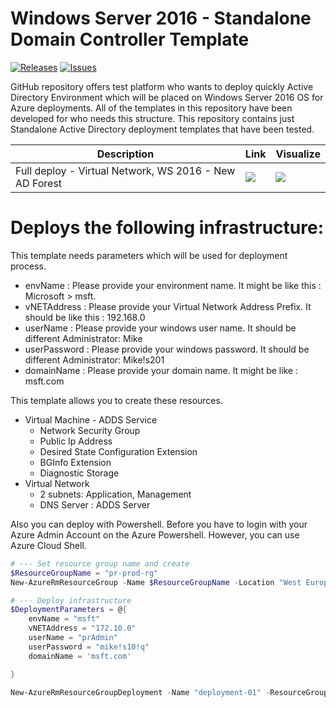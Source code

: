 ﻿# Windows Server 2016 - Standalone Domain Controller Template
 [![Releases](https://img.shields.io/github/release/f5networks/f5-azure-arm-templates.svg)](https://github.com/hasangural/MCA/templates/releases)
[![Issues](https://img.shields.io/github/issues/f5networks/f5-azure-arm-templates.svg)](https://github.com/hasangural/MCA/templates/issues)

GitHub repository offers test platform who wants to deploy quickly Active Directory Environment which will be placed on Windows Server 2016 OS for Azure deployments. All of the templates in this repository have been developed for who needs this structure. This repository contains just Standalone Active Directory deployment templates that have been tested.

Description | Link | Visualize
--- | --- | ---
Full deploy - Virtual Network, WS 2016 - New AD Forest  | <a href="https://portal.azure.com/#create/Microsoft.Template/uri/https%3A%2F%2Fraw.githubusercontent.com%2Fhasangural%2FMCA%2Fmaster%2Ftemplates%2FMicrosoft.Network%2Fvirtualnetwork-nva.json" target="_blank"><img src="http://azuredeploy.net/deploybutton.png"/></a> | <a href="http://armviz.io/#/?load=https%3A%2F%2Fraw.githubusercontent.com%2Fhasangural%2FMCA%2Fmaster%2Ftemplates%2FMicrosoft.Network%2Fvirtualnetwork-nva.json" target="_blank"><img src="http://armviz.io/visualizebutton.png"/></a>

 # Deploys the following infrastructure:

 This template needs parameters which will be used for deployment process.

* envName      : Please provide your environment name. It might be like this : Microsoft > msft.
* vNETAddress  : Please provide your Virtual Network Address Prefix. It should be like this : 192.168.0
* userName     : Please provide your windows user name. It should be different Administrator: Mike
* userPassword : Please provide your windows  password. It should be different Administrator: Mike!s201
* domainName   : Please provide your domain name. It might be like : msft.com

This template allows you to create these resources.

* Virtual Machine - ADDS Service
  * Network Security Group 
  * Public Ip Address 
  * Desired State Configuration Extension
  * BGInfo Extension
  * Diagnostic Storage
* Virtual Network
  * 2 subnets: Application, Management
  * DNS Server : ADDS Server


Also you can deploy with Powershell. Before you have to login with your Azure Admin Account on the Azure Powershell. However, you can use Azure Cloud Shell.

```PowerShell
# --- Set resource group name and create
$ResourceGroupName = "pr-prod-rg"
New-AzureRmResourceGroup -Name $ResourceGroupName -Location "West Europe" -Force

# --- Deploy infrastructure
$DeploymentParameters = @{
    envName = "msft"
    vNETAddress = "172.10.0"
    userName = "prAdmin"
    userPassword = "mike!s10!q"
    domainName = 'msft.com'

}

New-AzureRmResourceGroupDeployment -Name "deployment-01" -ResourceGroupName $ResourceGroupName -TemplateFile .\examples\example-linked-template.json @DeploymentParameters
```
